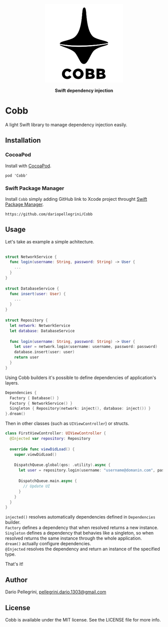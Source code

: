 <p align="center">
  <img src="https://github.com/dariopellegrini/Cobb/raw/main/CobbBanner.png" width="250px">
</p>

<p align="center"><strong>Swift dependency injection</strong></p>

# Cobb
A light Swift library to manage dependency injection easily.

## Installation

### CocoaPod
Install with [CocoaPod](https://cocoapods.org/pods/Cobb).
```
pod 'Cobb'
```

### Swift Package Manager
Install `Cobb` simply adding GitHub link to Xcode project throught [Swift Package Manager](https://swift.org/package-manager).
```
https://github.com/dariopellegrini/Cobb
```

## Usage
Let's take as example a simple achitecture.
```swift

struct NetworkService {
  func login(username: String, password: String) -> User {
    ...
  }
}

struct DatabaseService {
  func insert(user: User) {
    ...
  }
}

struct Repository {
  let network: NetworkService
  let database: DatabaseService
  
  func login(username: String, password: String) -> User {
    let user = network.login(username: username, password: password)
    database.insert(user: user)
    return user
  }
}
```

Using Cobb builders it's possible to define dependencies of application's layers.
```swift
Dependencies {
  Factory { Database() }
  Factory { NetworkService() }
  Singleton { Repository(network: inject(), database: inject()) }
}.dream()
```

Then in other classes (such as `UIViewController`) or structs.
```swift
class FirstViewController: UIViewController {
  @Injected var repository: Repository
  
  override func viewDidLoad() {
    super.viewDidLoad()
    
    DispatchQueue.global(qos: .utility).async {
      let user = repository.login(username: "username@domanin.com", password: "password")
      
      DispatchQueue.main.async {
        // Update UI
      }
    }
  }
}
```

`injected()` resolves automatically dependencies defined in `Dependencies` builder.  
`Factory` defines a dependency that when resolved returns a new instance.  
`Singleton` defines a dependency that behavies like a singleton, so when resolved returns the same instance through the whole application.  
`dream()` actually configure dependencies.  
`@Injected` resolves the dependency and return an instance of the specified type.

That's it!

## Author

Dario Pellegrini, pellegrini.dario.1303@gmail.com

## License

Cobb is available under the MIT license. See the LICENSE file for more info.
